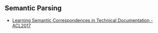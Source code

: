 ## Semantic Parsing
* [Learning Semantic Correspondences in Technical Documentation - ACL2017](http://aclweb.org/anthology/P/P17/P17-1148.pdf)

